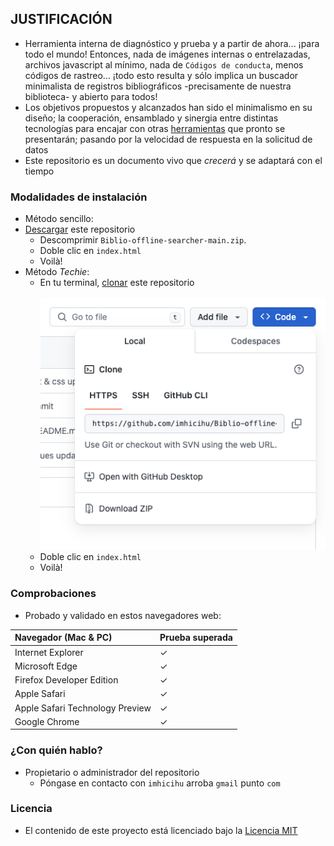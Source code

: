 ## JUSTIFICACIÓN

* Herramienta interna de diagnóstico y prueba y a partir de ahora... ¡para todo el mundo! Entonces, nada de imágenes internas o entrelazadas, archivos javascript al mínimo, nada de `Códigos de conducta`, menos códigos de rastreo... ¡todo esto resulta y sólo implica un buscador minimalista de registros bibliográficos -precisamente de nuestra biblioteca- y abierto para todos!
* Los objetivos propuestos y alcanzados han sido el minimalismo en su diseño; la cooperación, ensamblado y sinergia entre distintas tecnologías para encajar con otras [herramientas](https://biblio-searcher.surge.sh/) que pronto se presentarán; pasando por la velocidad de respuesta en la solicitud de datos
* Este repositorio es un documento vivo que _crecerá_ y se adaptará con el tiempo

### Modalidades de instalación
* Método sencillo:
* [Descargar](https://codeload.github.com/imhicihu/Biblio-offline-searcher/zip/refs/heads/main) este repositorio
	* Descomprimir `Biblio-offline-searcher-main.zip`.
	* Doble clic en `index.html`
	* Voilà!
* Método _Techie_:
	* En tu terminal, [clonar](https://github.com/imhicihu/Biblio-offline-searcher.git) este repositorio
	<BR></BR>
	![graphics.png](dist/images/clone.png)
	* Doble clic en `index.html`
	* Voilà!
### Comprobaciones
* Probado y validado en estos navegadores web:

| Navegador (Mac & PC) | Prueba superada
|:--|:--|
| Internet Explorer | ✓ |
| Microsoft Edge | ✓ |
| Firefox Developer Edition | ✓ |
| Apple Safari| ✓ |
| Apple Safari Technology Preview| ✓ |
| Google Chrome| ✓ |
   
### ¿Con quién hablo?
* Propietario o administrador del repositorio
    - Póngase en contacto con `imhicihu` arroba `gmail` punto `com`
      
### Licencia
* El contenido de este proyecto está licenciado bajo la [Licencia MIT](LICENSE)